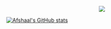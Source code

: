 
<p align="center">
  <img src = "https://readme-typing-svg.herokuapp.com?color=%23DCD0FF&size=24&lines=%F0%9F%98%B3%F0%9F%98%B3%F0%9F%98%B3%F0%9F%98%B3%F0%9F%98%B3%F0%9F%98%B3%F0%9F%98%B3%F0%9F%98%B3%F0%9F%98%B3%F0%9F%98%B3%F0%9F%98%B3%F0%9F%98%B3%F0%9F%98%B3">
</p>

[![Afshaal's GitHub stats](https://github-readme-stats.vercel.app/api?username=afshaalzubair)](https://github.com/afshaalzubair/github-readme-stats)


